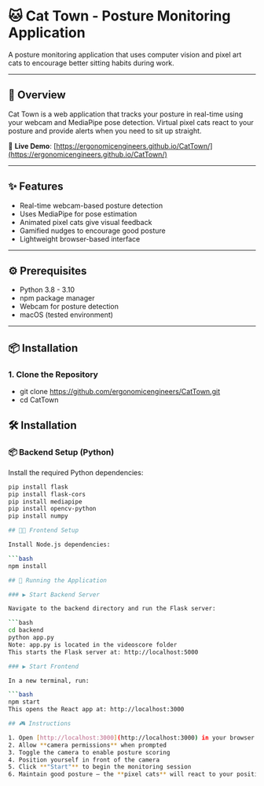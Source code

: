 # 🐱 Cat Town - Posture Monitoring Application

A posture monitoring application that uses computer vision and pixel art cats to encourage better sitting habits during work.

---

## 📖 Overview

Cat Town is a web application that tracks your posture in real-time using your webcam and MediaPipe pose detection. Virtual pixel cats react to your posture and provide alerts when you need to sit up straight.

🔗 **Live Demo**: [https://ergonomicengineers.github.io/CatTown/](https://ergonomicengineers.github.io/CatTown/)

---

## ✨ Features

- Real-time webcam-based posture detection  
- Uses MediaPipe for pose estimation  
- Animated pixel cats give visual feedback  
- Gamified nudges to encourage good posture  
- Lightweight browser-based interface

---

## ⚙️ Prerequisites

- Python 3.8 - 3.10 
- npm package manager  
- Webcam for posture detection  
- macOS (tested environment)

---

## 📦 Installation

### 1. Clone the Repository
- git clone https://github.com/ergonomicengineers/CatTown.git
- cd CatTown

## 🛠️ Installation

### 📦 Backend Setup (Python)

Install the required Python dependencies:

```bash
pip install flask
pip install flask-cors
pip install mediapipe
pip install opencv-python
pip install numpy

## 🧑‍💻 Frontend Setup

Install Node.js dependencies:

```bash
npm install

## 🚀 Running the Application

### ▶️ Start Backend Server

Navigate to the backend directory and run the Flask server:

```bash
cd backend
python app.py
Note: app.py is located in the videoscore folder
This starts the Flask server at: http://localhost:5000

### ▶️ Start Frontend

In a new terminal, run:

```bash
npm start
This opens the React app at: http://localhost:3000

## 🎮 Instructions

1. Open [http://localhost:3000](http://localhost:3000) in your browser  
2. Allow **camera permissions** when prompted  
3. Toggle the camera to enable posture scoring  
4. Position yourself in front of the camera  
5. Click **"Start"** to begin the monitoring session  
6. Maintain good posture — the **pixel cats** will react to your position!
